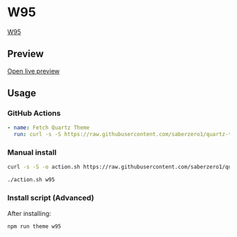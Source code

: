 # W95

[W95](https://github.com/phchang)

## Preview

[Open live preview](https://quartz-themes.github.io/w95/)

## Usage

### GitHub Actions

```yaml
- name: Fetch Quartz Theme
  run: curl -s -S https://raw.githubusercontent.com/saberzero1/quartz-themes/master/action.sh | bash -s -- w95
```

### Manual install

```bash
curl -s -S -o action.sh https://raw.githubusercontent.com/saberzero1/quartz-themes/master/action.sh

./action.sh w95
```

### Install script (Advanced)

After installing:

```bash
npm run theme w95
```
